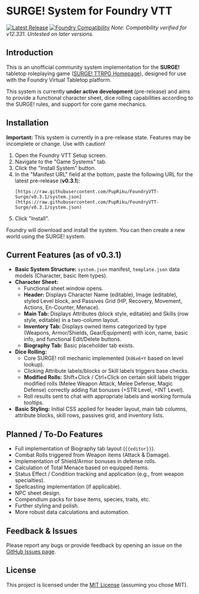 # SURGE! System for Foundry VTT

[![Latest Release](https://img.shields.io/github/v/release/PupRiku/FoundryVTT-Surge?include_prereleases&label=Latest%20Release)](https://github.com/PupRiku/FoundryVTT-Surge/releases/latest)
[![Foundry Compatibility](https://img.shields.io/badge/Foundry%20VTT-v12.331%2B-informational)](https://foundryvtt.com/releases/)
_Note: Compatibility verified for v12.331. Untested on later versions._

## Introduction

This is an unofficial community system implementation for the **SURGE!** tabletop roleplaying game ([SURGE! TTRPG Homepage](https://sites.google.com/warpedtree.com/www-warpedtree-com/products/surge?authuser=0)), designed for use with the Foundry Virtual Tabletop platform.

This system is currently **under active development** (pre-release) and aims to provide a functional character sheet, dice rolling capabilities according to the SURGE! rules, and support for core game mechanics.

## Installation

**Important:** This system is currently in a pre-release state. Features may be incomplete or change. Use with caution!

1.  Open the Foundry VTT Setup screen.
2.  Navigate to the "Game Systems" tab.
3.  Click the "Install System" button.
4.  In the "Manifest URL" field at the bottom, paste the following URL for the latest pre-release (**v0.3.1**):
    ```
    [https://raw.githubusercontent.com/PupRiku/FoundryVTT-Surge/v0.3.1/system.json](https://raw.githubusercontent.com/PupRiku/FoundryVTT-Surge/v0.3.1/system.json)
    ```
5.  Click "Install".

Foundry will download and install the system. You can then create a new world using the SURGE! system.

## Current Features (as of v0.3.1)

- **Basic System Structure:** `system.json` manifest, `template.json` data models (Character, basic Item types).
- **Character Sheet:**
  - Functional sheet window opens.
  - **Header:** Displays Character Name (editable), Image (editable), styled Level block, and Passives Grid (HP, Recovery, Movement, Actions, En-Counter, Menace).
  - **Main Tab:** Displays Attributes (block style, editable) and Skills (row style, editable) in a two-column layout.
  - **Inventory Tab:** Displays owned items categorized by type (Weapons, Armor/Shields, Gear/Equipment) with icon, name, basic info, and functional Edit/Delete buttons.
  - **Biography Tab:** Basic placeholder tab exists.
- **Dice Rolling:**
  - Core SURGE! roll mechanic implemented (`Xd6x6+Y` based on level lookup).
  - Clicking Attribute labels/blocks or Skill labels triggers base checks.
  - **Modified Rolls:** Shift+Click / Ctrl+Click on certain skill labels trigger modified rolls (Melee Weapon Attack, Melee Defense, Magic Defense) correctly adding flat bonuses (+STR Level, +INT Level).
  - Roll results sent to chat with appropriate labels and working formula tooltips.
- **Basic Styling:** Initial CSS applied for header layout, main tab columns, attribute blocks, skill rows, passives grid, and inventory lists.

## Planned / To-Do Features

- Full implementation of Biography tab layout (`{{editor}}`).
- Combat Rolls triggered from Weapon items (Attack & Damage).
- Implementation of Shield/Armor bonuses in defense rolls.
- Calculation of Total Menace based on equipped items.
- Status Effect / Condition tracking and application (e.g., from weapon specialties).
- Spellcasting implementation (if applicable).
- NPC sheet design.
- Compendium packs for base items, species, traits, etc.
- Further styling and polish.
- More robust data calculations and automation.

## Feedback & Issues

Please report any bugs or provide feedback by opening an issue on the [GitHub Issues page](https://github.com/PupRiku/FoundryVTT-Surge/issues).

## License

This project is licensed under the [MIT License](LICENSE) (assuming you chose MIT).
